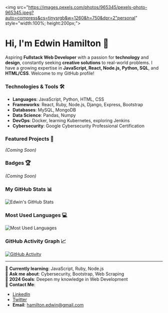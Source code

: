 <img src="https://images.pexels.com/photos/965345/pexels-photo-965345.jpeg?auto=compress&cs=tinysrgb&w=1260&h=750&dpr=2"personal" style="width:100%; height:200px;">

# Hi, I'm Edwin Hamilton 👋
Aspiring **Fullstack Web Developer** with a passion for **technology** and **design**, constantly seeking **creative solutions** to real-world problems. I have a growing expertise in **JavaScript, React, Node.js, Python, SQL**, and **HTML/CSS**. Welcome to my GitHub profile!

### Technologies & Tools 🛠️
- **Languages**: JavaScript, Python, HTML, CSS
- **Frameworks**: React, Ruby, Node.js, Django, Express, Bootstrap
- **Databases**: MySQL, MongoDB
- **Data Science**: Pandas, Numpy
- **DevOps**: Docker, learning Kubernetes, exploring Jenkins
- **Cybersecurity**: Google Cybersecurity Professional Certification

### Featured Projects 🚀
*(Coming Soon)*

### Badges 🏆
*(Coming Soon)*

### My GitHub Stats 📊
![Edwin's GitHub Stats](https://github-readme-stats.vercel.app/api?username=elber01&show_icons=true&theme=radical)

### Most Used Languages 💻
![Most Used Languages](https://github-readme-stats.vercel.app/api/top-langs/?username=elber01&layout=compact&theme=radical)

### GitHub Activity Graph 📈
[![GitHub Activity](https://github-readme-activity-graph.vercel.app/graph?username=elber01&theme=react-dark)](https://github.com/ashutosh00710/github-readme-activity-graph)

---

🌱 **Currently learning**: JavaScript, Ruby, Node.js  
💬 **Ask me about**: Cybersecurity, Bootstrap, Web Scraping  
🎯 **2024 Goals**: Deepen my knowledge in Web Development  
📧 **Contact Me**:  
- [LinkedIn](https://www.linkedin.com/in/edwin-alfredo-hamilton-pelegr%C3%ADn-aab85512/)  
- [Twitter](https://twitter.com/elber01)  
- **Email**: hamilton.edwin@gmail.com  
